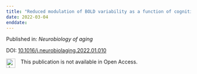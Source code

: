 ```yaml
---
title: "Reduced modulation of BOLD variability as a function of cognitive load in healthy aging."
date: 2022-03-04
enddate:
---
```


Published in: *Neurobiology of aging*

DOI: [10.1016/j.neurobiolaging.2022.01.010](https://doi.org/10.1016/j.neurobiolaging.2022.01.010)

<img src="https://upload.wikimedia.org/wikipedia/commons/thumb/0/0e/Closed_Access_logo_transparent.svg/1200px-Closed_Access_logo_transparent.svg.png" alt="drawing" width="25" align="left"/> &nbsp;&nbsp;&nbsp;This publication is not available in Open Access.


